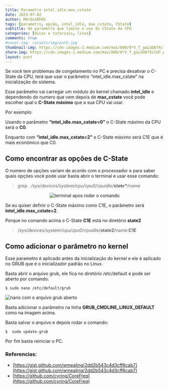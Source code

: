 ```yaml
---
title: Parametro intel_idle.max_cstate
date: 2023-07-02
author: M4rQu1Nh0S
tags: [parametro, opção, intel_idle, max_cstate, CState]
subtitle: Um parametro que limite o uso do CState da CPU
categories: [dicas e tutoriais, linux]
comments: true
#cover-img: /assets/img/path.jpg
thumbnail-img: https://cdn-images-1.medium.com/max/800/0*V_T_gaLGOAfXslGP.png
share-img: https://cdn-images-1.medium.com/max/800/0*V_T_gaLGOAfXslGP.png
layout: post
---
```


Se você tem problemas de congelamento no PC e precisa desativar o C-State da CPU, terá que usar o parâmetro “intel_idle.max_cstate” na inicialização do sistema.

Esse parâmetro vai carregar um módulo do kernel chamado **intel_idle** e dependendo do numero que vem depois de **max_cstate** você pode escolher qual o **C-State máximo** que a sua CPU vai usar.

Por exemplo:

Usando o parâmetro **“intel_idle.max_cstate=0”** o C-State máximo da CPU será o **C0**.

Enquanto com **“intel_idle.max_cstate=2”** o C-State máximo será C1E que é mais econômico que C0.

## Como encontrar as opções de C-State
O numero de opções variam de acordo com o processador e para saber quais opções você pode usar basta abrir o terminal e usar esse comando:

> _grep . /sys/devices/system/cpu/cpu0/cpuidle/_**_state*_**_/name_

<p align='center'><img alt='terminal apos rodar o comando' src="https://cdn-images-1.medium.com/max/800/0*V_T_gaLGOAfXslGP.png"/></p>

Se eu quiser definir o C-State máximo como C1E, o parâmetro será **intel_idle.max_cstate=2**.

Porque no comando acima o C-State **C1E** está no diretório **state2**

>/sys/devices/system/cpu/cpu0/cpuidle/**state2**/name:**C1E**

## Como adicionar o parâmetro no kernel
Esse parametro é aplicado antes da inicialização do kernel e ele é aplicado no GRUB que é o inicializador padrão no Linux.

Basta abrir o arquivo grub, ele fica no diretório /etc/default e pode ser aberto por comando:

    $ sudo nano /etc/default/grub

![nano com o arquivo grub aberto](https://cdn-images-1.medium.com/max/800/0*f3MONPGJN7A9pofy.png)

Basta adicionar o parâmetro na linha **GRUB_CMDLINE_LINUX_DEFAULT** como na imagem acima.

Basta salvar o arquivo e depois rodar o comando:

    $  sudo update-grub

Por fim basta reiniciar o PC.

### Referencias:

- [https://gist.github.com/wmealing/2dd2b543c4d3cff6cab7](https://gist.github.com/wmealing/2dd2b543c4d3cff6cab7)
- [https://github.com/cyring/CoreFreq](https://github.com/cyring/CoreFreq)

